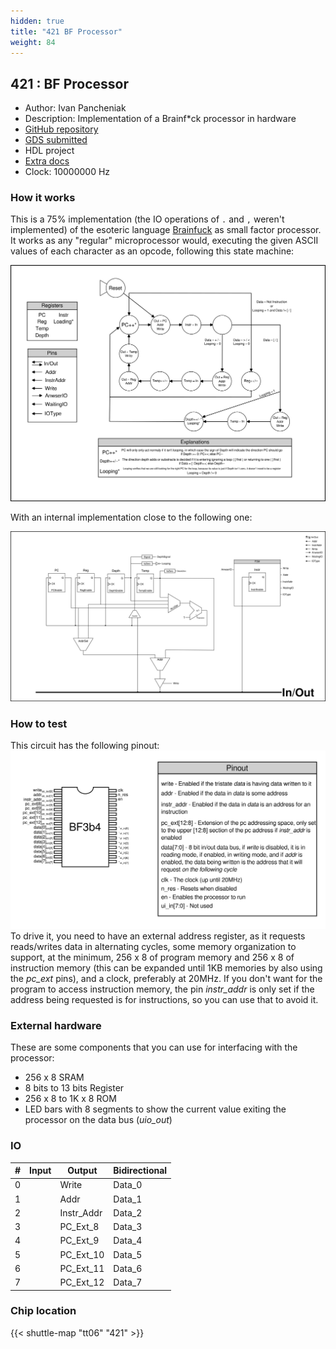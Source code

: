 ```yaml
---
hidden: true
title: "421 BF Processor"
weight: 84
---
```


## 421 : BF Processor

* Author: Ivan Pancheniak
* Description: Implementation of a Brainf*ck processor in hardware
* [GitHub repository](https://github.com/loco-choco/tt-bf-processor)
* [GDS submitted](https://github.com/loco-choco/tt-bf-processor/actions/runs/8748526353)
* HDL project
* [Extra docs](None)
* Clock: 10000000 Hz

<!---

This file is used to generate your project datasheet. Please fill in the information below and delete any unused
sections.

You can also include images in this folder and reference them in the markdown. Each image must be less than
512 kb in size, and the combined size of all images must be less than 1 MB.
-->


### How it works

This is a 75% implementation (the IO operations of `.` and `,` weren't implemented) of the esoteric language [Brainfuck](https://en.wikipedia.org/wiki/Brainfuck) as small factor processor.
It works as any "regular" microprocessor would, executing the given ASCII values of each character as an opcode, following this state machine:

![fsm](images/fsm.png)

With an internal implementation close to the following one:

![diagram](images/diagram.png)

### How to test

This circuit has the following pinout:
![pinout](images/pinout.png)
To drive it, you need to have an external address register, as it requests reads/writes data in alternating cycles, some memory organization to support, at the minimum, 256 x 8 of program memory and 256 x 8 of instruction memory (this can be expanded until 1KB memories by also using the *pc_ext* pins), and a clock, preferably at 20MHz. If you don't want for the program to access instruction memory, the pin *instr_addr* is only set if the address being requested is for instructions, so you can use that to avoid it.

### External hardware

These are some components that you can use for interfacing with the processor:

- 256 x 8 SRAM
- 8 bits to 13 bits Register
- 256 x 8 to 1K x 8 ROM
- LED bars with 8 segments to show the current value exiting the processor on the data bus (*uio_out*)


### IO

| # | Input          | Output         | Bidirectional   |
| - | -------------- | -------------- | --------------- |
| 0 |  | Write | Data_0 |
| 1 |  | Addr | Data_1 |
| 2 |  | Instr_Addr | Data_2 |
| 3 |  | PC_Ext_8 | Data_3 |
| 4 |  | PC_Ext_9 | Data_4 |
| 5 |  | PC_Ext_10 | Data_5 |
| 6 |  | PC_Ext_11 | Data_6 |
| 7 |  | PC_Ext_12 | Data_7 |

### Chip location

{{< shuttle-map "tt06" "421" >}}
